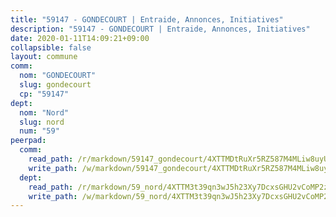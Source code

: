 ```yaml
---
title: "59147 - GONDECOURT | Entraide, Annonces, Initiatives"
description: "59147 - GONDECOURT | Entraide, Annonces, Initiatives"
date: 2020-01-11T14:09:21+09:00
collapsible: false
layout: commune
comm:
  nom: "GONDECOURT"
  slug: gondecourt
  cp: "59147"
dept:
  nom: "Nord"
  slug: nord
  num: "59"
peerpad:
  comm:
    read_path: /r/markdown/59147_gondecourt/4XTTMDtRuXr5RZ587M4MLiw8uyU2Pdc2fNS9eLgMxKL43Hazz
    write_path: /w/markdown/59147_gondecourt/4XTTMDtRuXr5RZ587M4MLiw8uyU2Pdc2fNS9eLgMxKL43Hazz-K3TgUFrPVcgb4qDzDgCiCnWPCVuEaaj4JTaQ1vbkFCtcAV6mR9s8a993QWKgDHCBSoWShghnsP9BV2YDthHqVPx3zx7LkiCaPWNzxTQAKhiQNwnGaK9Qams47ChPH1EGXbgSbEwx
  dept:
    read_path: /r/markdown/59_nord/4XTTM3t39qn3wJ5h23Xy7DcxsGHU2vCoMP2z3iS4TUn3TrtdJ
    write_path: /w/markdown/59_nord/4XTTM3t39qn3wJ5h23Xy7DcxsGHU2vCoMP2z3iS4TUn3TrtdJ-K3TgTuZGkuZqXfr6fpmH7pGsMT6ndvZQMyRDze5QBt7XScLWHoBi246kLoDKpTH2Yo4f3AFSSJqGc2ozvNww7qPLqsDjpvahxCbQ6F5znbfjp6kVgaDcTYc9LyhwSfYuCevnvZUQ
---
```


